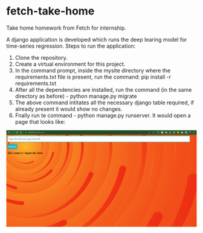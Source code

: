 # fetch-take-home
Take home homework from Fetch for internship.

A django application is developed which runs the deep learing model for time-series regression.
Steps to run the application:
1. Clone the repository.
2. Create a virtual environment for this project.
3. In the command prompt, inside the mysite directory where the requirements.txt file is present, run the command: pip install -r requirements.txt
4. After all the dependencies are installed, run the command (in the same directory as before) - python manage.py migrate
5. The above command intitates all the necessary django table required, if already present it would show no changes.
6. Fnally run te command - python manage.py runserver. It would open a page that looks like:

![The page](https://github.com/Siddp278/fetch-take-home/blob/main/img/Screenshot%202023-02-03%20202910.png)
